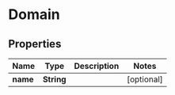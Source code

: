 

# Domain


## Properties

| Name | Type | Description | Notes |
|------------ | ------------- | ------------- | -------------|
|**name** | **String** |  |  [optional] |



